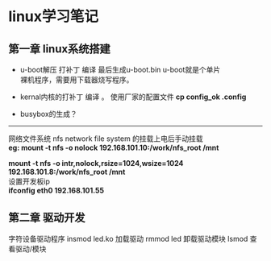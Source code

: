 # linux学习笔记
## 第一章 linux系统搭建

- u-boot解压 打补丁 编译 最后生成u-boot.bin u-boot就是个单片  
裸机程序，需要用下载器烧写程序。  

- kernal内核的打补丁 编译 。 使用厂家的配置文件 **cp config_ok .config**  

- busybox的生成？

------
网络文件系统 nfs network file system 的挂载上电后手动挂载  
**eg:  mount -t nfs -o nolock 192.168.101.10:/work/nfs_root /mnt**  

**mount -t nfs -o intr,nolock,rsize=1024,wsize=1024 192.168.101.8:/work/nfs_root /mnt**  
设置开发板ip  
**ifconfig eth0 192.168.101.55**
## 第二章 驱动开发

字符设备驱动程序
insmod led.ko  加载驱动
rmmod led 卸载驱动模块
lsmod  查看驱动/模块








